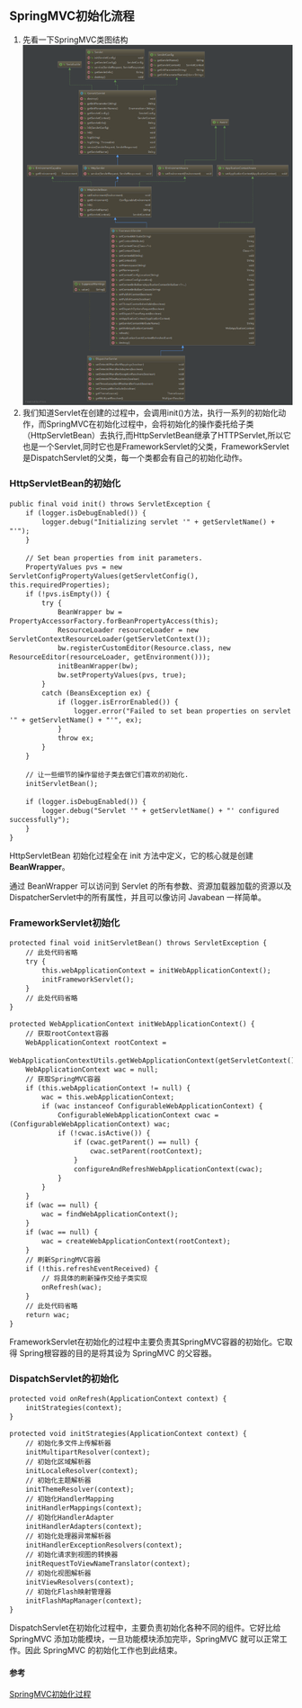 ## SpringMVC初始化流程 ##
1. 先看一下SpringMVC类图结构
![SpringMVC类图](images/springmvc-class-image.png)
2. 我们知道Servlet在创建的过程中，会调用init()方法，执行一系列的初始化动作，而SpringMVC在初始化过程中，会将初始化的操作委托给子类（HttpServletBean）去执行,而HttpServletBean继承了HTTPServlet,所以它也是一个Servlet,同时它也是FrameworkServlet的父类，FrameworkServlet是DispatchServlet的父类，每一个类都会有自己的初始化动作。

### HttpServletBean的初始化 ###
```
public final void init() throws ServletException {
	if (logger.isDebugEnabled()) {
		logger.debug("Initializing servlet '" + getServletName() + "'");
	}

	// Set bean properties from init parameters.
	PropertyValues pvs = new ServletConfigPropertyValues(getServletConfig(), this.requiredProperties);
	if (!pvs.isEmpty()) {
		try {
			BeanWrapper bw = PropertyAccessorFactory.forBeanPropertyAccess(this);
			ResourceLoader resourceLoader = new ServletContextResourceLoader(getServletContext());
			bw.registerCustomEditor(Resource.class, new ResourceEditor(resourceLoader, getEnvironment()));
			initBeanWrapper(bw);
			bw.setPropertyValues(pvs, true);
		}
		catch (BeansException ex) {
			if (logger.isErrorEnabled()) {
				logger.error("Failed to set bean properties on servlet '" + getServletName() + "'", ex);
			}
			throw ex;
		}
	}

	// 让一些细节的操作留给子类去做它们喜欢的初始化.
	initServletBean();

	if (logger.isDebugEnabled()) {
		logger.debug("Servlet '" + getServletName() + "' configured successfully");
	}
}
```
HttpServletBean 初始化过程全在 init 方法中定义，它的核心就是创建 **BeanWrapper**。

通过 BeanWrapper 可以访问到 Servlet 的所有参数、资源加载器加载的资源以及 DispatcherServlet中的所有属性，并且可以像访问 Javabean 一样简单。

### FrameworkServlet初始化 ###
```
protected final void initServletBean() throws ServletException {
	// 此处代码省略
	try {
		this.webApplicationContext = initWebApplicationContext();
		initFrameworkServlet();
	}
	// 此处代码省略
}
```
```
protected WebApplicationContext initWebApplicationContext() {
	// 获取rootContext容器
	WebApplicationContext rootContext =
			WebApplicationContextUtils.getWebApplicationContext(getServletContext());
	WebApplicationContext wac = null;
	// 获取SpringMVC容器
	if (this.webApplicationContext != null) {
		wac = this.webApplicationContext;
		if (wac instanceof ConfigurableWebApplicationContext) {
			ConfigurableWebApplicationContext cwac = (ConfigurableWebApplicationContext) wac;
			if (!cwac.isActive()) {
				if (cwac.getParent() == null) {
					cwac.setParent(rootContext);
				}
				configureAndRefreshWebApplicationContext(cwac);
			}
		}
	}
	if (wac == null) {
		wac = findWebApplicationContext();
	}
	if (wac == null) {
		wac = createWebApplicationContext(rootContext);
	}
	// 刷新SpringMVC容器
	if (!this.refreshEventReceived) {
		// 将具体的刷新操作交给子类实现
		onRefresh(wac);
	}
	// 此处代码省略
	return wac;
}
```
FrameworkServlet在初始化的过程中主要负责其SpringMVC容器的初始化。它取得 Spring根容器的目的是将其设为 SpringMVC 的父容器。

### DispatchServlet的初始化 ###
```
protected void onRefresh(ApplicationContext context) {
	initStrategies(context);
}
```
```
protected void initStrategies(ApplicationContext context) {
	// 初始化多文件上传解析器
	initMultipartResolver(context);
	// 初始化区域解析器
	initLocaleResolver(context);
	// 初始化主题解析器
	initThemeResolver(context);
	// 初始化HandlerMapping
	initHandlerMappings(context);
	// 初始化HandlerAdapter
	initHandlerAdapters(context);
	// 初始化处理器异常解析器
	initHandlerExceptionResolvers(context);
	// 初始化请求到视图的转换器
	initRequestToViewNameTranslator(context);
	// 初始化视图解析器
	initViewResolvers(context);
	// 初始化Flash映射管理器
	initFlashMapManager(context);
}
```
DispatchServlet在初始化过程中，主要负责初始化各种不同的组件。它好比给 SpringMVC 添加功能模块，一旦功能模块添加完毕，SpringMVC 就可以正常工作。因此 SpringMVC 的初始化工作也到此结束。

#### 参考 ####
[SpringMVC初始化过程](http://objcoding.com/2017/06/14/SpringMVC-initialization-process/)